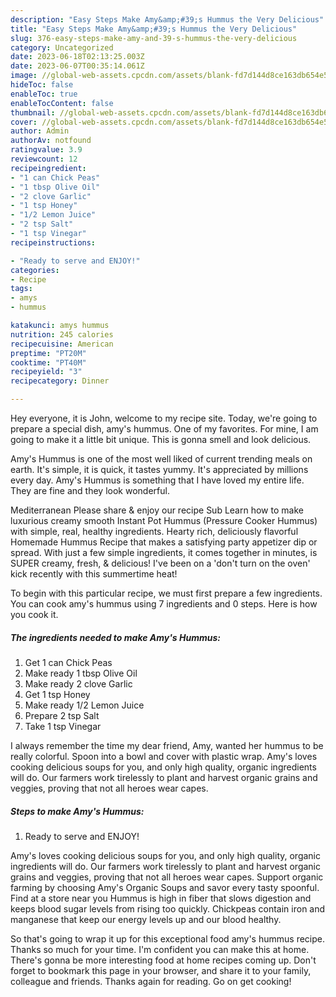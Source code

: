 ```yaml
---
description: "Easy Steps Make Amy&amp;#39;s Hummus the Very Delicious"
title: "Easy Steps Make Amy&amp;#39;s Hummus the Very Delicious"
slug: 376-easy-steps-make-amy-and-39-s-hummus-the-very-delicious
category: Uncategorized
date: 2023-06-18T02:13:25.003Z
date: 2023-06-07T00:35:14.061Z
image: //global-web-assets.cpcdn.com/assets/blank-fd7d144d8ce163db654e5a02c40b08a2775adb7897d16e4062681dc7e1b2800f.png
hideToc: false
enableToc: true
enableTocContent: false
thumbnail: //global-web-assets.cpcdn.com/assets/blank-fd7d144d8ce163db654e5a02c40b08a2775adb7897d16e4062681dc7e1b2800f.png
cover: //global-web-assets.cpcdn.com/assets/blank-fd7d144d8ce163db654e5a02c40b08a2775adb7897d16e4062681dc7e1b2800f.png
author: Admin
authorAv: notfound
ratingvalue: 3.9
reviewcount: 12
recipeingredient:
- "1 can Chick Peas"
- "1 tbsp Olive Oil"
- "2 clove Garlic"
- "1 tsp Honey"
- "1/2 Lemon Juice"
- "2 tsp Salt"
- "1 tsp Vinegar"
recipeinstructions:

- "Ready to serve and ENJOY!"
categories:
- Recipe
tags:
- amys
- hummus

katakunci: amys hummus 
nutrition: 245 calories
recipecuisine: American
preptime: "PT20M"
cooktime: "PT40M"
recipeyield: "3"
recipecategory: Dinner

---
```



Hey everyone, it is John, welcome to my recipe site. Today, we're going to prepare a special dish, amy&#39;s hummus. One of my favorites. For mine, I am going to make it a little bit unique. This is gonna smell and look delicious.

Amy&#39;s Hummus is one of the most well liked of current trending meals on earth. It's simple, it is quick, it tastes yummy. It's appreciated by millions every day. Amy&#39;s Hummus is something that I have loved my entire life. They are fine and they look wonderful.

Mediterranean Please share &amp; enjoy our recipe Sub Learn how to make luxurious creamy smooth Instant Pot Hummus (Pressure Cooker Hummus) with simple, real, healthy ingredients. Hearty rich, deliciously flavorful Homemade Hummus Recipe that makes a satisfying party appetizer dip or spread. With just a few simple ingredients, it comes together in minutes, is SUPER creamy, fresh, &amp; delicious! I&#39;ve been on a &#39;don&#39;t turn on the oven&#39; kick recently with this summertime heat!


To begin with this particular recipe, we must first prepare a few ingredients. You can cook amy&#39;s hummus using 7 ingredients and 0 steps. Here is how you cook it.

<!--inarticleads1-->

##### The ingredients needed to make Amy&#39;s Hummus:

1. Get 1 can Chick Peas
1. Make ready 1 tbsp Olive Oil
1. Make ready 2 clove Garlic
1. Get 1 tsp Honey
1. Make ready 1/2 Lemon Juice
1. Prepare 2 tsp Salt
1. Take 1 tsp Vinegar


I always remember the time my dear friend, Amy, wanted her hummus to be really colorful. Spoon into a bowl and cover with plastic wrap. Amy&#39;s loves cooking delicious soups for you, and only high quality, organic ingredients will do. Our farmers work tirelessly to plant and harvest organic grains and veggies, proving that not all heroes wear capes. 

<!--inarticleads2-->

##### Steps to make Amy&#39;s Hummus:


1. Ready to serve and ENJOY!

Amy&#39;s loves cooking delicious soups for you, and only high quality, organic ingredients will do. Our farmers work tirelessly to plant and harvest organic grains and veggies, proving that not all heroes wear capes. Support organic farming by choosing Amy&#39;s Organic Soups and savor every tasty spoonful. Find at a store near you Hummus is high in fiber that slows digestion and keeps blood sugar levels from rising too quickly. Chickpeas contain iron and manganese that keep our energy levels up and our blood healthy. 

So that's going to wrap it up for this exceptional food amy&#39;s hummus recipe. Thanks so much for your time. I'm confident you can make this at home. There's gonna be more interesting food at home recipes coming up. Don't forget to bookmark this page in your browser, and share it to your family, colleague and friends. Thanks again for reading. Go on get cooking!
